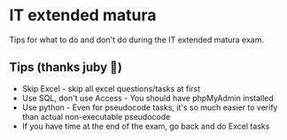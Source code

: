 # IT extended matura
Tips for what to do and don't do during the IT extended matura exam.

## Tips (thanks juby :pray:)
- Skip Excel - skip all excel questions/tasks at first
- Use SQL, don't use Access - You should have phpMyAdmin installed
- Use python - Even for pseudocode tasks, it's so much easier to verify than actual non-executable pseudocode
- If you have time at the end of the exam, go back and do Excel tasks